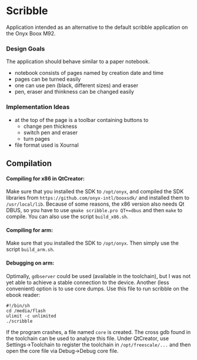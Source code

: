 Scribble
========

Application intended as an alternative to the default
scribble application on the Onyx Boox M92.

### Design Goals

The application should behave similar to a paper notebook.

 * notebook consists of pages named by creation date and time
 * pages can be turned easily
 * one can use pen (black, different sizes) and eraser
 * pen, eraser and thinkness can be changed easily


### Implementation Ideas

 * at the top of the page is a toolbar containing buttons to
    * change pen thickness
    * switch pen and eraser
    * turn pages
 * file format used is Xournal


## Compilation

#### Compiling for x86 in QtCreator:

Make sure that you installed the SDK to `/opt/onyx`, and compiled the SDK
libraries from `https://github.com/onyx-intl/booxsdk/` and installed them to
`/usr/local/lib`. Because of some reasons, the x86 version also needs Qt DBUS,
so you have to use `qmake scribble.pro QT+=dbus` and then `make` to compile. You
can also use the script `build_x86.sh`.

#### Compiling for arm:

Make sure that you installed the SDK to `/opt/onyx`. Then simply use the script
`build_arm.sh`.

#### Debugging on arm:

Optimally, `gdbserver` could be used (available in the toolchain), but I was not
yet able to achieve a stable connection to the device. Another (less convenient)
option is to use core dumps. Use this file to run scribble on the ebook reader:

    #!/bin/sh
    cd /media/flash
    ulimit -c unlimited
    ./scribble

If the program crashes, a file named `core` is created. The cross gdb found in the
toolchain can be used to analyze this file. Under QtCreator, use Settings->Toolchain
to register the toolchain in `/opt/freescale/...` and then open the core file via
Debug->Debug core file.
